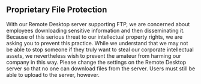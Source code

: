 Proprietary File Protection
--------
With our Remote Desktop server supporting FTP, we are concerned about employees downloading sensitive information and then disseminating it.  Because of this serious threat to our intellectual property rights, we are asking you to prevent this practice.  While we understand that we may not be able to stop someone if they truly want to steal our corporate intellectual assets, we nevertheless wish to prevent the amateur from harming our company in this way.  Please change the settings on the Remote Desktop server so that no one can download files from the server.  Users must still be able to upload to the server, however.